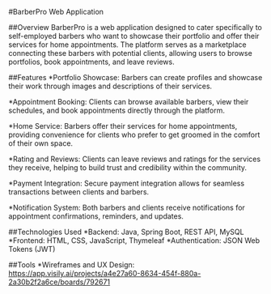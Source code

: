 #BarberPro Web Application

##Overview
BarberPro is a web application designed to cater specifically to self-employed barbers who want to showcase their portfolio and offer their services for home appointments. The platform serves as a marketplace connecting these barbers with potential clients, allowing users to browse portfolios, book appointments, and leave reviews.

##Features
*Portfolio Showcase: Barbers can create profiles and showcase their work through images and descriptions of their services.

*Appointment Booking: Clients can browse available barbers, view their schedules, and book appointments directly through the platform.

*Home Service: Barbers offer their services for home appointments, providing convenience for clients who prefer to get groomed in the comfort of their own space.

*Rating and Reviews: Clients can leave reviews and ratings for the services they receive, helping to build trust and credibility within the community.

*Payment Integration: Secure payment integration allows for seamless transactions between clients and barbers.

*Notification System: Both barbers and clients receive notifications for appointment confirmations, reminders, and updates.


##Technologies Used
*Backend: Java, Spring Boot, REST API, MySQL
*Frontend: HTML, CSS, JavaScript, Thymeleaf
*Authentication: JSON Web Tokens (JWT)

##Tools
*Wireframes and UX Design: https://app.visily.ai/projects/a4e27a60-8634-454f-880a-2a30b2f2a6ce/boards/792671
